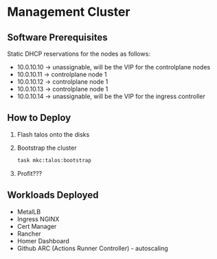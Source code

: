 # Management Cluster

## Software Prerequisites

Static DHCP reservations for the nodes as follows:

- 10.0.10.10 -> unassignable, will be the VIP for the controlplane nodes
- 10.0.10.11 -> controlplane node 1
- 10.0.10.12 -> controlplane node 1
- 10.0.10.13 -> controlplane node 1
- 10.0.10.14 -> unassignable, will be the VIP for the ingress controller

## How to Deploy

1. Flash talos onto the disks
2. Bootstrap the cluster

    ```bash
    task mkc:talos:bootstrap
    ```

3. Profit???

## Workloads Deployed

- MetalLB
- Ingress NGINX
- Cert Manager
- Rancher
- Homer Dashboard
- Github ARC (Actions Runner Controller) - autoscaling
